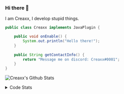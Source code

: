 ### Hi there 👋

I am Creaxx, I develop stupid things. 

```java
public class Creaxx implements JavaPlugin {

    public void onEnable() {
        System.out.println("Hello there!");
    }
    
    public String getContactInfo() {
        return "Message me on discord: Creaxx#0001";
    }
}
```

![Creaxx's Github Stats](https://github-readme-stats.vercel.app/api?username=CreaxxOG&show_icons=true&theme=dark&count_private=true)

<details>
  <summary>Code Stats</summary>

<!--START_SECTION:waka-->
![Code Time](http://img.shields.io/badge/Code%20Time-1%2C254%20hrs%2022%20mins-blue)

![Lines of code](https://img.shields.io/badge/From%20Hello%20World%20I%27ve%20Written-507.0%20thousand%20lines%20of%20code-blue)

**🐱 My GitHub Data** 

> 📦 66.3 kB Used in GitHub's Storage 
 > 
> 🏆 1,533 Contributions in the Year 2023
 > 
> 🚫 Not Opted to Hire
 > 
> 📜 4 Public Repositories 
 > 
> 🔑 2 Private Repositories 
 > 
**I'm an Early 🐤** 

```text
🌞 Morning                282 commits         ██░░░░░░░░░░░░░░░░░░░░░░░   07.26 % 
🌆 Daytime                1665 commits        ███████████░░░░░░░░░░░░░░   42.87 % 
🌃 Evening                1875 commits        ████████████░░░░░░░░░░░░░   48.27 % 
🌙 Night                  62 commits          ░░░░░░░░░░░░░░░░░░░░░░░░░   01.60 % 
```
📅 **I'm Most Productive on Saturday** 

```text
Monday                   464 commits         ███░░░░░░░░░░░░░░░░░░░░░░   11.95 % 
Tuesday                  558 commits         ████░░░░░░░░░░░░░░░░░░░░░   14.37 % 
Wednesday                585 commits         ████░░░░░░░░░░░░░░░░░░░░░   15.06 % 
Thursday                 619 commits         ████░░░░░░░░░░░░░░░░░░░░░   15.94 % 
Friday                   363 commits         ██░░░░░░░░░░░░░░░░░░░░░░░   09.35 % 
Saturday                 698 commits         ████░░░░░░░░░░░░░░░░░░░░░   17.97 % 
Sunday                   597 commits         ████░░░░░░░░░░░░░░░░░░░░░   15.37 % 
```


📊 **This Week I Spent My Time On** 

```text
💬 Programming Languages: 
Java                     25 hrs 49 mins      ███████████████████████░░   91.82 % 
XML                      55 mins             █░░░░░░░░░░░░░░░░░░░░░░░░   03.26 % 
Kotlin                   49 mins             █░░░░░░░░░░░░░░░░░░░░░░░░   02.92 % 
GitIgnore file           13 mins             ░░░░░░░░░░░░░░░░░░░░░░░░░   00.79 % 
Properties               10 mins             ░░░░░░░░░░░░░░░░░░░░░░░░░   00.65 % 

🔥 Editors: 
IntelliJ                 28 hrs 7 mins       █████████████████████████   100.00 % 
```

**I Mostly Code in Java** 

```text
Java                     58 repos            ████████████████████░░░░░   80.56 % 
Kotlin                   9 repos             ███░░░░░░░░░░░░░░░░░░░░░░   12.50 % 
CSS                      2 repos             █░░░░░░░░░░░░░░░░░░░░░░░░   02.78 % 
TypeScript               2 repos             █░░░░░░░░░░░░░░░░░░░░░░░░   02.78 % 
EJS                      1 repo              ░░░░░░░░░░░░░░░░░░░░░░░░░   01.39 % 
```




 Last Updated on 14/05/2023 01:37:41 UTC
<!--END_SECTION:waka-->
</details>
